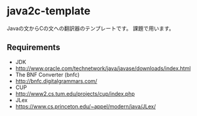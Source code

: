 # java2c-template

Javaの文からCの文への翻訳器のテンプレートです。
課題で用います。

## Requirements
* JDK
 * http://www.oracle.com/technetwork/java/javase/downloads/index.html
* The BNF Converter (bnfc)
 * http://bnfc.digitalgrammars.com/
* CUP
 * http://www2.cs.tum.edu/projects/cup/index.php
* JLex
 * https://www.cs.princeton.edu/~appel/modern/java/JLex/
